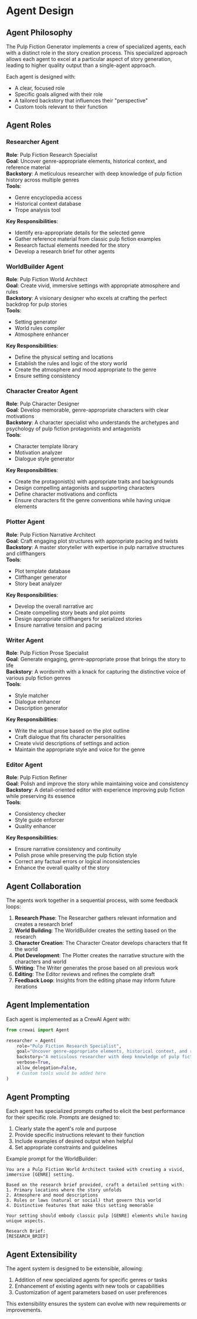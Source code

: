 # Agent Design

## Agent Philosophy

The Pulp Fiction Generator implements a crew of specialized agents, each with a distinct role in the story creation process. This specialized approach allows each agent to excel at a particular aspect of story generation, leading to higher quality output than a single-agent approach.

Each agent is designed with:
- A clear, focused role
- Specific goals aligned with their role
- A tailored backstory that influences their "perspective"
- Custom tools relevant to their function

## Agent Roles

### Researcher Agent

**Role**: Pulp Fiction Research Specialist  
**Goal**: Uncover genre-appropriate elements, historical context, and reference material  
**Backstory**: A meticulous researcher with deep knowledge of pulp fiction history across multiple genres  
**Tools**:
- Genre encyclopedia access
- Historical context database
- Trope analysis tool

**Key Responsibilities**:
- Identify era-appropriate details for the selected genre
- Gather reference material from classic pulp fiction examples
- Research factual elements needed for the story
- Develop a research brief for other agents

### WorldBuilder Agent

**Role**: Pulp Fiction World Architect  
**Goal**: Create vivid, immersive settings with appropriate atmosphere and rules  
**Backstory**: A visionary designer who excels at crafting the perfect backdrop for pulp stories  
**Tools**:
- Setting generator
- World rules compiler
- Atmosphere enhancer

**Key Responsibilities**:
- Define the physical setting and locations
- Establish the rules and logic of the story world
- Create the atmosphere and mood appropriate to the genre
- Ensure setting consistency

### Character Creator Agent

**Role**: Pulp Character Designer  
**Goal**: Develop memorable, genre-appropriate characters with clear motivations  
**Backstory**: A character specialist who understands the archetypes and psychology of pulp fiction protagonists and antagonists  
**Tools**:
- Character template library
- Motivation analyzer
- Dialogue style generator

**Key Responsibilities**:
- Create the protagonist(s) with appropriate traits and backgrounds
- Design compelling antagonists and supporting characters
- Define character motivations and conflicts
- Ensure characters fit the genre conventions while having unique elements

### Plotter Agent

**Role**: Pulp Fiction Narrative Architect  
**Goal**: Craft engaging plot structures with appropriate pacing and twists  
**Backstory**: A master storyteller with expertise in pulp narrative structures and cliffhangers  
**Tools**:
- Plot template database
- Cliffhanger generator
- Story beat analyzer

**Key Responsibilities**:
- Develop the overall narrative arc
- Create compelling story beats and plot points
- Design appropriate cliffhangers for serialized stories
- Ensure narrative tension and pacing

### Writer Agent

**Role**: Pulp Fiction Prose Specialist  
**Goal**: Generate engaging, genre-appropriate prose that brings the story to life  
**Backstory**: A wordsmith with a knack for capturing the distinctive voice of various pulp fiction genres  
**Tools**:
- Style matcher
- Dialogue enhancer
- Description generator

**Key Responsibilities**:
- Write the actual prose based on the plot outline
- Craft dialogue that fits character personalities
- Create vivid descriptions of settings and action
- Maintain the appropriate style and voice for the genre

### Editor Agent

**Role**: Pulp Fiction Refiner  
**Goal**: Polish and improve the story while maintaining voice and consistency  
**Backstory**: A detail-oriented editor with experience improving pulp fiction while preserving its essence  
**Tools**:
- Consistency checker
- Style guide enforcer
- Quality enhancer

**Key Responsibilities**:
- Ensure narrative consistency and continuity
- Polish prose while preserving the pulp fiction style
- Correct any factual errors or logical inconsistencies
- Enhance the overall quality of the story

## Agent Collaboration

The agents work together in a sequential process, with some feedback loops:

1. **Research Phase**: The Researcher gathers relevant information and creates a research brief
2. **World Building**: The WorldBuilder creates the setting based on the research
3. **Character Creation**: The Character Creator develops characters that fit the world
4. **Plot Development**: The Plotter creates the narrative structure with the characters and world
5. **Writing**: The Writer generates the prose based on all previous work
6. **Editing**: The Editor reviews and refines the complete draft
7. **Feedback Loop**: Insights from the editing phase may inform future iterations

## Agent Implementation

Each agent is implemented as a CrewAI Agent with:

```python
from crewai import Agent

researcher = Agent(
    role="Pulp Fiction Research Specialist",
    goal="Uncover genre-appropriate elements, historical context, and reference material",
    backstory="A meticulous researcher with deep knowledge of pulp fiction history across multiple genres",
    verbose=True,
    allow_delegation=False,
    # Custom tools would be added here
)
```

## Agent Prompting

Each agent has specialized prompts crafted to elicit the best performance for their specific role. Prompts are designed to:

1. Clearly state the agent's role and purpose
2. Provide specific instructions relevant to their function
3. Include examples of desired output when helpful
4. Set appropriate constraints and guidelines

Example prompt for the WorldBuilder:

```
You are a Pulp Fiction World Architect tasked with creating a vivid, immersive [GENRE] setting.

Based on the research brief provided, craft a detailed setting with:
1. Primary locations where the story unfolds
2. Atmosphere and mood descriptions
3. Rules or laws (natural or social) that govern this world
4. Distinctive features that make this setting memorable

Your setting should embody classic pulp [GENRE] elements while having unique aspects.

Research Brief:
[RESEARCH_BRIEF]
```

## Agent Extensibility

The agent system is designed to be extensible, allowing:

1. Addition of new specialized agents for specific genres or tasks
2. Enhancement of existing agents with new tools or capabilities
3. Customization of agent parameters based on user preferences

This extensibility ensures the system can evolve with new requirements or improvements. 